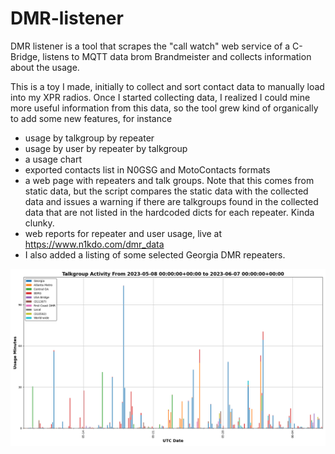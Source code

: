 # DMR-listener

DMR listener is a tool that scrapes the "call watch" web service of a C-Bridge, listens to MQTT
data brom Brandmeister and collects information about the usage.

This is a toy I made, initially to collect and sort contact data to manually load into my XPR radios.
Once I started collecting data, I realized I could mine more useful information from this data, 
so the tool grew kind of organically to add some new features, for instance

* usage by talkgroup by repeater
* usage by user by repeater by talkgroup
* a usage chart
* exported contacts list in N0GSG and MotoContacts formats
* a web page with repeaters and talk groups.  Note that this comes from static data, but the script compares
the static data with the collected data and issues a warning if there are talkgroups found in the collected
data that are not listed in the hardcoded dicts for each repeater.  Kinda clunky.
* web reports for repeater and user usage, live at https://www.n1kdo.com/dmr_data
* I also added a listing of some selected Georgia DMR repeaters.

![example](activity.png)
